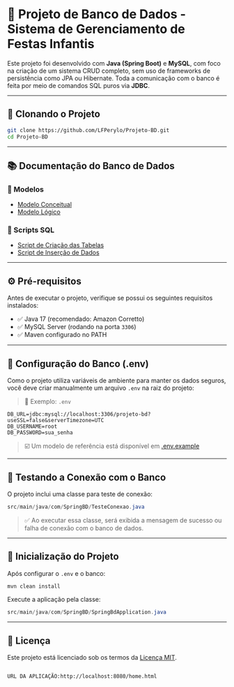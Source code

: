 # 🎉 Projeto de Banco de Dados - Sistema de Gerenciamento de Festas Infantis

Este projeto foi desenvolvido com **Java (Spring Boot)** e **MySQL**, com foco na criação de um sistema CRUD completo, sem uso de frameworks de persistência como JPA ou Hibernate. Toda a comunicação com o banco é feita por meio de comandos SQL puros via **JDBC**.

---

## 📁 Clonando o Projeto

```bash
git clone https://github.com/LFPerylo/Projeto-BD.git
cd Projeto-BD
```

---

## 📚 Documentação do Banco de Dados

### 🧠 Modelos

- [Modelo Conceitual](documentacao/Conceitual_Projeto_Final.png)
- [Modelo Lógico](documentacao/Logico_Projeto_Final.png)

### 📜 Scripts SQL

- [Script de Criação das Tabelas](documentacao/Script-Projeto.sql)
- [Script de Inserção de Dados](documentacao/Script-insercao-projeto.sql)

---

## ⚙️ Pré-requisitos

Antes de executar o projeto, verifique se possui os seguintes requisitos instalados:

- ✅ Java 17 (recomendado: Amazon Corretto)
- ✅ MySQL Server (rodando na porta `3306`)
- ✅ Maven configurado no PATH

---

## 🔐 Configuração do Banco (.env)

Como o projeto utiliza variáveis de ambiente para manter os dados seguros, você deve criar manualmente um arquivo `.env` na raiz do projeto:

> 📂 Exemplo: `.env`

```env
DB_URL=jdbc:mysql://localhost:3306/projeto-bd?useSSL=false&serverTimezone=UTC
DB_USERNAME=root
DB_PASSWORD=sua_senha
```

> ☑️ Um modelo de referência está disponível em [.env.example](.env.example)

---

## 🧪 Testando a Conexão com o Banco

O projeto inclui uma classe para teste de conexão:

```java
src/main/java/com/SpringBD/TesteConexao.java
```

> ✅ Ao executar essa classe, será exibida a mensagem de sucesso ou falha de conexão com o banco de dados.

---

## 🚀 Inicialização do Projeto

Após configurar o `.env` e o banco:

```bash
mvn clean install
```

Execute a aplicação pela classe:

```java
src/main/java/com/SpringBD/SpringBdApplication.java
```

---

## 📄 Licença

Este projeto está licenciado sob os termos da [Licença MIT](LICENSE).
```

URL DA APLICAÇÃO:http://localhost:8080/home.html
